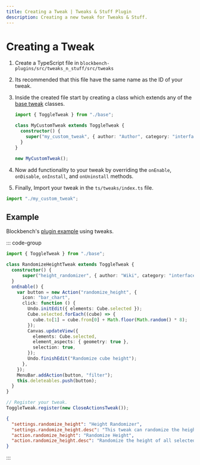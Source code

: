 ```yaml
---
title: Creating a Tweak | Tweaks & Stuff Plugin
description: Creating a new tweak for Tweaks & Stuff.
---
```


# Creating a Tweak

1. Create a TypeScript file in `blockbench-plugins/src/tweaks_n_stuff/src/tweaks`
2. Its recommended that this file have the same name as the ID of your tweak.
3. Inside the created file start by creating a class which extends any of the [base tweak](../api/Tweak.md) classes.

   ```ts
   import { ToggleTweak } from "./base";

   class MyCustomTweak extends ToggleTweak {
     constructor() {
       super("my_custom_tweak", { author: "Author", category: "interface" });
     }
   }

   new MyCustomTweak();
   ```

4. Now add functionality to your tweak by overriding the `onEnable`, `onDisable`, `onInstall`, and `onUninstall` methods.
5. Finally, Import your tweak in the `ts/tweaks/index.ts` file.

```ts
import "./my_custom_tweak";
```

## Example

Blockbench's [plugin example](https://www.blockbench.net/wiki/docs/plugin#an-example) using tweaks.

::: code-group

```ts [ts/tweaks/height_randomizer.ts]
import { ToggleTweak } from "./base";

class RandomizeHeightTweak extends ToggleTweak {
  constructor() {
      super("height_randomizer", { author: "Wiki", category: "interface" });
  }
  onEnable() {
    var button = new Action("randomize_height", {
      icon: "bar_chart",
      click: function () {
        Undo.initEdit({ elements: Cube.selected });
        Cube.selected.forEach((cube) => {
          cube.to[1] = cube.from[0] + Math.floor(Math.random() * 8);
        });
        Canvas.updateView({
          elements: Cube.selected,
          element_aspects: { geometry: true },
          selection: true,
        });
        Undo.finishEdit("Randomize cube height");
      },
    });
    MenuBar.addAction(button, "filter");
    this.deleteables.push(button);
  }
}

// Register your tweak.
ToggleTweak.register(new CloseActionsTweak());

```

```json [ts/lang/en.json]
{
  "settings.randomize_height": "Height Randomizer",
  "settings.randomize_height.desc": "This tweak can randomize the height of all selected cubes.",
  "action.randomize_height": "Randomize Height",
  "action.randomize_height.desc": "Randomize the height of all selected elements"
}
```

:::
